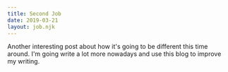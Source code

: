 ```yaml
---
title: Second Job
date: 2019-03-21
layout: job.njk
---
```


Another interesting post about how it's going to be different this time around. I'm going write a lot more nowadays and use this blog to improve my writing.
